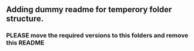 ## Adding dummy readme for temperory folder structure.
### PLEASE move the required versions to this folders and remove this README